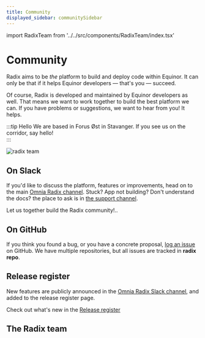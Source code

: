 ```yaml
---
title: Community
displayed_sidebar: communitySidebar
---
```

import RadixTeam from '../../src/components/RadixTeam/index.tsx'

# Community

Radix aims to be _the_ platform to build and deploy code within Equinor. It can only be that if it helps Equinor developers — that's you — succeed.

Of course, Radix is developed and maintained by Equinor developers as well. That means we want to work together to build the best platform we can. If you have problems or suggestions, we want to hear from you! It helps.

:::tip Hello
We are based in Forus Øst in Stavanger. If you see us on the corridor, say hello!  
:::

 ![radix team](/images/Toppbilde2.jpg)

## On Slack

If you'd like to discuss the platform, features or improvements, head on to the main [Omnia Radix channel](https://equinor.slack.com/messages/C8U7XGGAJ). Stuck? App not building? Don't understand the docs? the place to ask is in [the support channel](https://equinor.slack.com/messages/CBKM6N2JY).

Let us together build the Radix community!..

## On GitHub

If you think you found a bug, or you have a concrete proposal, [log an issue](https://github.com/equinor/radix/issues) on GitHub. We have multiple repositories, but all issues are tracked in **radix repo**.

## Release register

New features are publicly announced in the [Omnia Radix Slack channel](https://equinor.slack.com/messages/C8U7XGGAJ), and added to the release register page.  

Check out what's new in the [Release register](/docs/docs/topic-releases/index.md)

## The Radix team

<RadixTeam />
